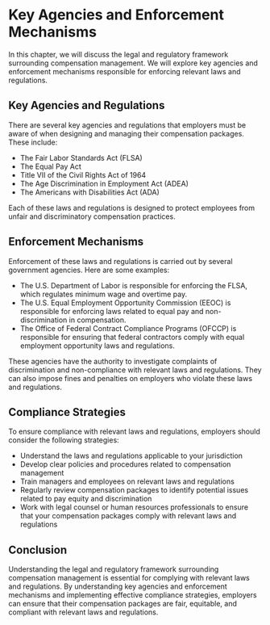 # Key Agencies and Enforcement Mechanisms

In this chapter, we will discuss the legal and regulatory framework surrounding compensation management. We will explore key agencies and enforcement mechanisms responsible for enforcing relevant laws and regulations.

Key Agencies and Regulations
----------------------------

There are several key agencies and regulations that employers must be aware of when designing and managing their compensation packages. These include:

* The Fair Labor Standards Act (FLSA)
* The Equal Pay Act
* Title VII of the Civil Rights Act of 1964
* The Age Discrimination in Employment Act (ADEA)
* The Americans with Disabilities Act (ADA)

Each of these laws and regulations is designed to protect employees from unfair and discriminatory compensation practices.

Enforcement Mechanisms
----------------------

Enforcement of these laws and regulations is carried out by several government agencies. Here are some examples:

* The U.S. Department of Labor is responsible for enforcing the FLSA, which regulates minimum wage and overtime pay.
* The U.S. Equal Employment Opportunity Commission (EEOC) is responsible for enforcing laws related to equal pay and non-discrimination in compensation.
* The Office of Federal Contract Compliance Programs (OFCCP) is responsible for ensuring that federal contractors comply with equal employment opportunity laws and regulations.

These agencies have the authority to investigate complaints of discrimination and non-compliance with relevant laws and regulations. They can also impose fines and penalties on employers who violate these laws and regulations.

Compliance Strategies
---------------------

To ensure compliance with relevant laws and regulations, employers should consider the following strategies:

* Understand the laws and regulations applicable to your jurisdiction
* Develop clear policies and procedures related to compensation management
* Train managers and employees on relevant laws and regulations
* Regularly review compensation packages to identify potential issues related to pay equity and discrimination
* Work with legal counsel or human resources professionals to ensure that your compensation packages comply with relevant laws and regulations

Conclusion
----------

Understanding the legal and regulatory framework surrounding compensation management is essential for complying with relevant laws and regulations. By understanding key agencies and enforcement mechanisms and implementing effective compliance strategies, employers can ensure that their compensation packages are fair, equitable, and compliant with relevant laws and regulations.
